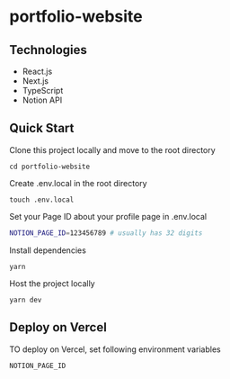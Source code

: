# portfolio-website

## Technologies

- React.js
- Next.js
- TypeScript
- Notion API

## Quick Start

Clone this project locally and move to the root directory

```
cd portfolio-website
```

Create .env.local in the root directory

```
touch .env.local
```

Set your Page ID about your profile page in .env.local

```bash
NOTION_PAGE_ID=123456789 # usually has 32 digits
```

Install dependencies

```
yarn
```

Host the project locally

```
yarn dev
```

## Deploy on Vercel

TO deploy on Vercel, set following environment variables

```
NOTION_PAGE_ID
```
